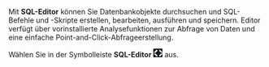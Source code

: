 Mit **SQL-Editor** können Sie Datenbankobjekte durchsuchen und SQL-Befehle und -Skripte erstellen, bearbeiten, ausführen und speichern. Editor verfügt über vorinstallierte Analysefunktionen zur Abfrage von Daten und eine einfache Point-and-Click-Abfrageerstellung.

Wählen Sie in der Symbolleiste **SQL-Editor** ![""](Images/swv1689722766775.png) aus.
